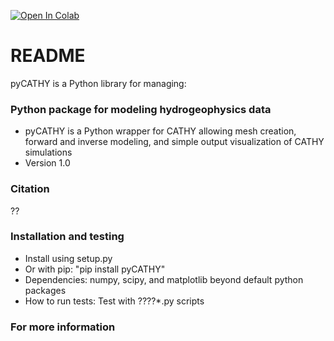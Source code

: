 [![Open In Colab](https://colab.research.google.com/assets/colab-badge.svg)](https://colab.research.google.com/drive/1Zl-VpMbrESu9MbeNpgUvXS6nfluno_dG#scrollTo=be0ef8fe-51bb-4d86-b00a-fa027c286ecf)


# README #

pyCATHY is a Python library for managing:

### Python package for modeling hydrogeophysics data ###

* pyCATHY is a Python wrapper for CATHY allowing mesh creation, forward and inverse modeling, and simple output visualization of CATHY simulations
* Version 1.0

### Citation ###

??

### Installation and testing ###

* Install using setup.py
* Or with pip: "pip install pyCATHY"
* Dependencies: numpy, scipy, and matplotlib beyond default python packages
* How to run tests: Test with ??\??*.py scripts


### For more information ###
